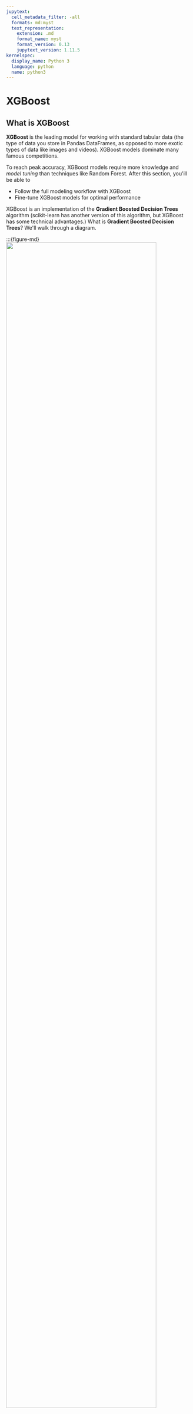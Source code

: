 ```yaml
---
jupytext:
  cell_metadata_filter: -all
  formats: md:myst
  text_representation:
    extension: .md
    format_name: myst
    format_version: 0.13
    jupytext_version: 1.11.5
kernelspec:
  display_name: Python 3
  language: python
  name: python3
---
```


# XGBoost

## What is XGBoost

**XGBoost** is the leading model for working with standard tabular data (the type of data you store in Pandas DataFrames, as opposed to more exotic types of data like images and videos). XGBoost models dominate many famous competitions. 

To reach peak accuracy, XGBoost models require more knowledge and  _model tuning_ than techniques like Random Forest. After this section, you'ill be able to 
- Follow the full modeling workflow with XGBoost 
- Fine-tune XGBoost models for optimal performance


XGBoost is an implementation of the **Gradient Boosted Decision Trees** algorithm (scikit-learn has another version of this algorithm, but XGBoost has some technical advantages.)  What is **Gradient Boosted Decision Trees**?  We'll walk through a diagram.

:::{figure-md}
<img src="https://i.imgur.com/e7MIgXk.png" width="90%" class="bg-white mb-1">

Gradient Boosted Decision Trees
:::

We go through cycles that repeatedly builds new models and combines them into an **ensemble** model.  We start the cycle by calculating the errors for each observation in the dataset.  We then build a new model to predict those.  We add predictions from this error-predicting model to the "ensemble of models."  

To make a prediction, we add the predictions from all previous models.  We can use these predictions to calculate new errors, build the next model, and add it to the ensemble.

There's one piece outside that cycle.  We need some base prediction to start the cycle. In practice, the initial predictions can be pretty naive. Even if it's predictions are wildly inaccurate, subsequent additions to the ensemble will address those errors.

This process may sound complicated, but the code to use it is straightforward. We'll fill in some additional explanatory details in the **model tuning** section below.

## Example

We will start with the data pre-loaded into **train_X**, **test_X**, **train_y**, **test_y**.

```{code-cell}
import pandas as pd
from sklearn.model_selection import train_test_split
from sklearn.impute import SimpleImputer
import warnings

warnings.filterwarnings('ignore')
data = pd.read_csv('../../assets/data/train.csv')
data.dropna(axis=0, subset=['SalePrice'], inplace=True)
y = data.SalePrice
X = data.drop(['SalePrice'], axis=1).select_dtypes(exclude=['object'])
train_X, test_X, train_y, test_y = train_test_split(X.values, y.values, test_size=0.25)

my_imputer = SimpleImputer()
train_X = my_imputer.fit_transform(train_X)
test_X = my_imputer.transform(test_X)
```

We build and fit a model just as we would in scikit-learn.

```{code-cell}
from xgboost import XGBRegressor

my_model = XGBRegressor()
# Add silent=True to avoid printing out updates with each cycle
my_model.fit(train_X, train_y, verbose=False)
```

We similarly evaluate a model and make predictions as we would do in scikit-learn.

```{code-cell}
# make predictions
predictions = my_model.predict(test_X)

from sklearn.metrics import mean_absolute_error
print("Mean Absolute Error : " + str(mean_absolute_error(predictions, test_y)))
```

## Model Tuning

### n_estimators and early_stopping_rounds

XGBoost has a few parameters that can dramatically affect your model's accuracy and training speed.  The first parameters you should understand are: `n_estimators and early_stopping_rounds`

**n_estimators** specifies how many times to go through the modeling cycle described above.  

In the [underfitting vs overfitting graph](http://i.imgur.com/2q85n9s.png), n_estimators moves you further to the right.  Too low a value causes underfitting, which is inaccurate predictions on both training data and new data. Too large a value causes overfitting, which is accurate predictions on training data, but inaccurate predictions on new data (which is what we care about). You can experiment with your dataset to find the ideal.  Typical values range from 100-1000, though this depends a lot on the **learning rate** discussed below.

The argument **early_stopping_rounds** offers a way to automatically find the ideal value. Early stopping causes the model to stop iterating when the validation score stops improving, even if we aren't at the hard stop for n_estimators.  It's smart to set a high value for **n_estimators** and then use **early_stopping_rounds** to find the optimal time to stop iterating.

Since random chance sometimes causes a single round where validation scores don't improve, you need to specify a number for how many rounds of straight deterioration to allow before stopping.  **early_stopping_rounds = 5** is a reasonable value.  Thus we stop after 5 straight rounds of deteriorating validation scores.

Here is the code to fit with early_stopping:

```{code-cell}
my_model = XGBRegressor(n_estimators=1000)
my_model.fit(train_X, train_y, early_stopping_rounds=5, 
             eval_set=[(test_X, test_y)], verbose=False)
```

When using **early_stopping_rounds**, you need to set aside some of your data for checking the number of rounds to use.  If you later want to fit a model with all of your data, set **n_estimators** to whatever value you found to be optimal when run with early stopping.

### learning_rate
Here's a subtle but important trick for better XGBoost models:

Instead of getting predictions by simply adding up the predictions from each component model, we will multiply the predictions from each model by a small number before adding them in.  This means each tree we add to the ensemble helps us less.  In practice, this reduces the model's propensity to overfit.

So, you can use a higher value of **n_estimators** without overfitting.  If you use early stopping, the appropriate number of trees will be set automatically.

In general, a small learning rate (and large number of estimators) will yield more accurate XGBoost models, though it will also take the model longer to train since it does more iterations through the cycle.

Modifying the example above to include a learing rate would yield the following code:

```{code-cell}
my_model = XGBRegressor(n_estimators=1000, learning_rate=0.05)
my_model.fit(train_X, train_y, early_stopping_rounds=5, 
             eval_set=[(test_X, test_y)], verbose=False)
```

### n_jobs
On larger datasets where runtime is a consideration, you can use parallelism to build your models faster.  It's common to set the parameter **n_jobs** equal to the number of cores on your machine.  On smaller datasets, this won't help. 

The resulting model won't be any better, so micro-optimizing for fitting time is typically nothing but a distraction. But, it's useful in large datasets where you would otherwise spend a long time waiting during the `fit` command.

XGBoost has a multitude of other parameters, but these will go a very long way in helping you fine-tune your XGBoost model for optimal performance.

## Conclusion
XGBoost is currently the dominant algorithm for building accurate models on conventional data (also called tabular or strutured data).  Go apply it to improve your models!

## Your turn! 🚀

TBD

## Acknowledgments

Thanks to [DanB](https://www.kaggle.com/dansbecker) for creating the open-source course [XGBoost](https://www.kaggle.com/code/dansbecker/xgboost/input?select=train.csv). It inspires the majority of the content in this chapter.